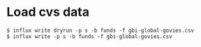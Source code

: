 
# Load cvs data
```
$ influx write dryrun -p s -b funds -f gbi-global-govies.csv
$ influx write -p s -b funds -f gbi-global-govies.csv
```
